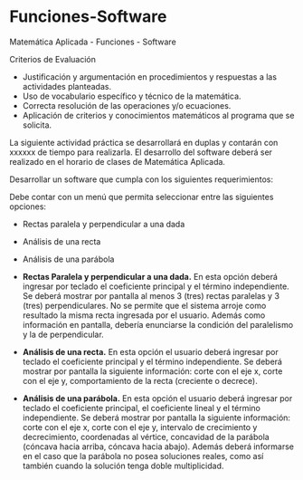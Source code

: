 # Funciones-Software
Matemática Aplicada - Funciones -  Software 

Criterios de Evaluación 
- Justificación y argumentación en procedimientos y respuestas a las actividades planteadas.
- Uso de vocabulario específico y técnico de la matemática.
- Correcta resolución de las operaciones y/o ecuaciones.
- Aplicación de criterios y conocimientos matemáticos al programa que se solicita.

La siguiente actividad práctica se desarrollará en duplas y contarán con xxxxxx de tiempo para realizarla. El desarrollo del software deberá ser realizado en el horario de clases de Matemática Aplicada.  

Desarrollar un software que cumpla con los siguientes requerimientos:  

Debe contar con un menú que permita seleccionar entre las siguientes opciones:
- Rectas paralela y perpendicular a una dada
- Análisis de una recta
- Análisis de una parábola

- **Rectas Paralela y perpendicular a una dada.** En esta opción deberá ingresar por teclado el coeficiente principal y el término independiente. Se deberá mostrar por pantalla al menos 3 (tres) rectas paralelas y 3 (tres) perpendiculares. No se permite que el sistema arroje como resultado la misma recta ingresada por el usuario. Además como información en pantalla, debería enunciarse la condición del paralelismo y la de perpendicular.

- **Análisis de una recta.** En esta opción el usuario deberá ingresar por teclado el coeficiente principal y el término independiente. Se deberá mostrar por pantalla la siguiente información: corte con el eje x, corte con el eje y, comportamiento de la recta (creciente o decrece).

- **Análisis de una parábola.** En esta opción el usuario deberá ingresar por teclado el coeficiente principal, el coeficiente lineal y el término independiente. Se deberá mostrar por pantalla la siguiente información: corte con el eje x, corte con el eje y, intervalo de crecimiento y decrecimiento, coordenadas al vértice, concavidad de la parábola (cóncava hacia arriba, cóncava hacia abajo). Además deberá informarse en el caso que la parábola no posea soluciones reales, como así también cuando la solución tenga doble multiplicidad.
